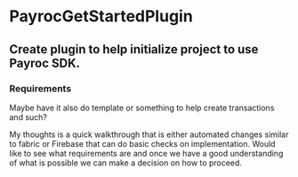 # PayrocGetStartedPlugin

## Create plugin to help initialize project to use Payroc SDK. 

### Requirements
Maybe have it also do template or something to help create transactions and such?

My thoughts is a quick walkthrough that is either automated changes similar to fabric or Firebase that can do basic checks on implementation. Would like to see what requirements are and once we have a good understanding of what is possible we can make a decision on how to proceed. 

